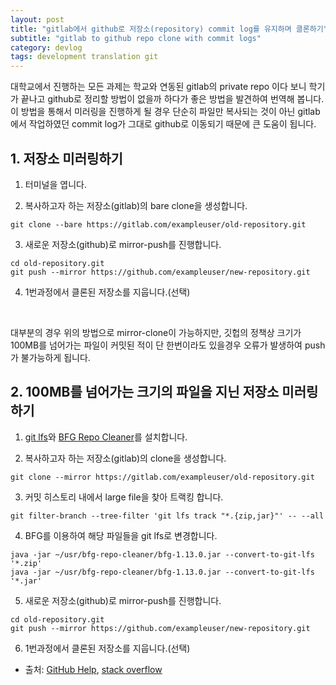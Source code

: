 ```yaml
---
layout: post
title: "gitlab에서 github로 저장소(repository) commit log를 유지하며 클론하기"
subtitle: "gitlab to github repo clone with commit logs"
category: devlog
tags: development translation git
---
```


대학교에서 진행하는 모든 과제는 학교와 연동된 gitlab의 private repo 이다 보니 학기가 끝나고 github로 정리할 방법이 없을까 하다가 좋은 방법을 발견하여 번역해 봅니다.<br>
이 방법을 통해서 미러링을 진행하게 될 경우 단순히 파일만 복사되는 것이 아닌 gitlab에서 작업하였던 commit log가 그대로 github로 이동되기 때문에 큰 도움이 됩니다.

## 1. 저장소 미러링하기

1. 터미널을 엽니다.

2. 복사하고자 하는 저장소(gitlab)의 bare clone을 생성합니다.
```
git clone --bare https://gitlab.com/exampleuser/old-repository.git
```

3. 새로운 저장소(github)로 mirror-push를 진행합니다.
```
cd old-repository.git
git push --mirror https://github.com/exampleuser/new-repository.git
```

4. 1번과정에서 클론된 저장소를 지웁니다.(선택)
<br/>

대부분의 경우 위의 방법으로 mirror-clone이 가능하지만, 깃헙의 정책상 크기가 100MB를 넘어가는 파일이 커밋된 적이 단 한번이라도 있을경우 오류가 발생하여 push가 불가능하게 됩니다.

## 2. 100MB를 넘어가는 크기의 파일을 지닌 저장소 미러링하기

1. [git lfs](https://git-lfs.github.com/)와 [BFG Repo Cleaner](https://rtyley.github.io/bfg-repo-cleaner/)를 설치합니다.

2. 복사하고자 하는 저장소(gitlab)의 clone을 생성합니다.
```
git clone --mirror https://gitlab.com/exampleuser/old-repository.git
```

3. 커밋 히스토리 내에서 large file을 찾아 트랙킹 합니다.
```
git filter-branch --tree-filter 'git lfs track "*.{zip,jar}"' -- --all
```

4. BFG를 이용하여 해당 파일들을 git lfs로 변경합니다.
```
java -jar ~/usr/bfg-repo-cleaner/bfg-1.13.0.jar --convert-to-git-lfs '*.zip'
java -jar ~/usr/bfg-repo-cleaner/bfg-1.13.0.jar --convert-to-git-lfs '*.jar'
```

5. 새로운 저장소(github)로 mirror-push를 진행합니다.
```
cd old-repository.git
git push --mirror https://github.com/exampleuser/new-repository.git
```

6. 1번과정에서 클론된 저장소를 지웁니다.(선택)

* 출처: [GitHub Help](https://help.github.com/articles/duplicating-a-repository/), [stack overflow](https://stackoverflow.com/questions/37986291/how-to-import-git-repositories-with-large-files)
